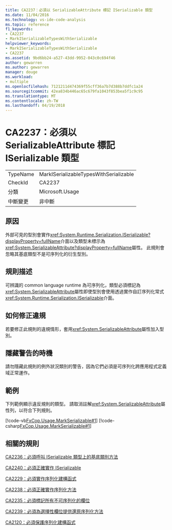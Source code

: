 ```yaml
---
title: CA2237：必須以 SerializableAttribute 標記 ISerializable 類型
ms.date: 11/04/2016
ms.technology: vs-ide-code-analysis
ms.topic: reference
f1_keywords:
- CA2237
- MarkISerializableTypesWithSerializable
helpviewer_keywords:
- MarkISerializableTypesWithSerializable
- CA2237
ms.assetid: 9bd6bb24-a527-43dd-9952-043c0c694f46
author: gewarren
ms.author: gewarren
manager: douge
ms.workload:
- multiple
ms.openlocfilehash: 7121211d474369f55cff36a7b7d388b7ddfc1a24
ms.sourcegitcommit: 42ea834b446ac65c679fa1043f853bea5f1c9c95
ms.translationtype: MT
ms.contentlocale: zh-TW
ms.lasthandoff: 04/19/2018
---
```

# <a name="ca2237-mark-iserializable-types-with-serializableattribute"></a>CA2237：必須以 SerializableAttribute 標記 ISerializable 類型
|||
|-|-|
|TypeName|MarkISerializableTypesWithSerializable|
|CheckId|CA2237|
|分類|Microsoft.Usage|
|中斷變更|非中斷|

## <a name="cause"></a>原因
 外部可見的型別會實作<xref:System.Runtime.Serialization.ISerializable?displayProperty=fullName>介面以及類型未標示為<xref:System.SerializableAttribute?displayProperty=fullName>屬性。 此規則會忽略其基底類型不是可序列化的衍生型別。

## <a name="rule-description"></a>規則描述
 可辨識的 common language runtime 為可序列化，類型必須標記為<xref:System.SerializableAttribute>屬性即使型別會使用透過實作自訂序列化常式<xref:System.Runtime.Serialization.ISerializable>介面。

## <a name="how-to-fix-violations"></a>如何修正違規
 若要修正此規則的違規情形，套用<xref:System.SerializableAttribute>屬性加入型別。

## <a name="when-to-suppress-warnings"></a>隱藏警告的時機
 請勿隱藏此規則的例外狀況類別的警告，因為它們必須是可序列化跨應用程式定義域正常運作。

## <a name="example"></a>範例
 下列範例顯示違反規則的類型。 請取消註解<xref:System.SerializableAttribute>屬性列，以符合下列規則。

 [!code-vb[FxCop.Usage.MarkSerializable#1](../code-quality/codesnippet/VisualBasic/ca2237-mark-iserializable-types-with-serializableattribute_1.vb)]
 [!code-csharp[FxCop.Usage.MarkSerializable#1](../code-quality/codesnippet/CSharp/ca2237-mark-iserializable-types-with-serializableattribute_1.cs)]

## <a name="related-rules"></a>相關的規則
 [CA2236：必須呼叫 ISerializable 類型上的基底類別方法](../code-quality/ca2236-call-base-class-methods-on-iserializable-types.md)

 [CA2240：必須正確實作 ISerializable](../code-quality/ca2240-implement-iserializable-correctly.md)

 [CA2229：必須實作序列化建構函式](../code-quality/ca2229-implement-serialization-constructors.md)

 [CA2238：必須正確實作序列化方法](../code-quality/ca2238-implement-serialization-methods-correctly.md)

 [CA2235：必須標記所有不可序列化的欄位](../code-quality/ca2235-mark-all-non-serializable-fields.md)

 [CA2239：必須為選擇性欄位提供還原序列化方法](../code-quality/ca2239-provide-deserialization-methods-for-optional-fields.md)

 [CA2120：必須保護序列化建構函式](../code-quality/ca2120-secure-serialization-constructors.md)